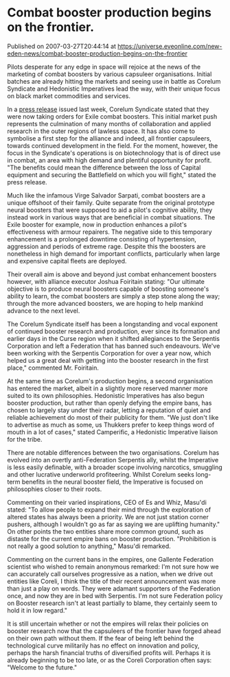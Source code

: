 # Combat booster production begins on the frontier.
Published on 2007-03-27T20:44:14 at https://universe.eveonline.com/new-eden-news/combat-booster-production-begins-on-the-frontier

Pilots desperate for any edge in space will rejoice at the news of the marketing of combat boosters by various capsuleer organisations. Initial batches are already hitting the markets and seeing use in battle as Corelum Syndicate and Hedonistic Imperatives lead the way, with their unique focus on black market commodities and services.

In a [press release](â€http://myeve.eve-online.com/ingameboard.asp?a=topic&threadID=488985â€) issued last week, Corelum Syndicate stated that they were now taking orders for Exile combat boosters. This initial market push represents the culmination of many months of collaboration and applied research in the outer regions of lawless space. It has also come to symbolise a first step for the alliance and indeed, all frontier capsuleers, towards continued development in the field. For the moment, however, the focus in the Syndicate's operations is on biotechnology that is of direct use in combat, an area with high demand and plentiful opportunity for profit. "The benefits could mean the difference between the loss of Capital equipment and securing the Battlefield on which you will fight," stated the press release.

Much like the infamous Virge Salvador Sarpati, combat boosters are a unique offshoot of their family. Quite separate from the original prototype neural boosters that were supposed to aid a pilot's cognitive ability, they instead work in various ways that are beneficial in combat situations. The Exile booster for example, now in production enhances a pilot's effectiveness with armour repairers. The negative side to this temporary enhancement is a prolonged downtime consisting of hypertension, aggression and periods of extreme rage. Despite this the boosters are nonetheless in high demand for important conflicts, particularly when large and expensive capital fleets are deployed.

Their overall aim is above and beyond just combat enhancement boosters however, with alliance executor Joshua Foiritain stating: "Our ultimate objective is to produce neural boosters capable of boosting someone's ability to learn, the combat boosters are simply a step stone along the way; through the more advanced boosters, we are hoping to help mankind advance to the next level.

The Corelum Syndicate itself has been a longstanding and vocal exponent of continued booster research and production, ever since its formation and earlier days in the Curse region when it shifted allegiances to the Serpentis Corporation and left a Federation that has banned such endeavours. We've been working with the Serpentis Corporation for over a year now, which helped us a great deal with getting into the booster research in the first place," commented Mr. Foiritain.

At the same time as Corelum's production begins, a second organisation has entered the market, albeit in a slightly more reserved manner more suited to its own philosophies. Hedonistic Imperatives has also begun booster production, but rather than openly defying the empire bans, has chosen to largely stay under their radar, letting a reputation of quiet and reliable achievement do most of their publicity for them. "We just don't like to advertise as much as some, us Thukkers prefer to keep things word of mouth in a lot of cases," stated Camperific, a Hedonistic Imperative liaison for the tribe.

There are notable differences between the two organisations. Corelum has evolved into an overtly anti-Federation Serpentis ally, whilst the Imperative is less easily definable, with a broader scope involving narcotics, smuggling and other lucrative underworld profiteering. Whilst Corelum seeks long-term benefits in the neural booster field, the Imperative is focused on philosophies closer to their roots.

Commenting on their varied inspirations, CEO of Es and Whiz, Masu'di stated: "To allow people to expand their mind through the exploration of altered states has always been a priority. We are not just station corner pushers, although I wouldn't go as far as saying we are uplifting humanity." On other points the two entities share more common ground, such as distaste for the current empire bans on booster production. "Prohibition is not really a good solution to anything," Masu'di remarked.

Commenting on the current bans in the empires, one Gallente Federation scientist who wished to remain anonymous remarked: I'm not sure how we can accurately call ourselves progressive as a nation, when we drive out entities like Coreli, I think the title of their recent announcement was more than just a play on words. They were adamant supporters of the Federation once, and now they are in bed with Serpentis. I'm not sure Federation policy on Booster research isn't at least partially to blame, they certainly seem to hold it in low regard."

It is still uncertain whether or not the empires will relax their policies on booster research now that the capsuleers of the frontier have forged ahead on their own path without them. If the fear of being left behind the technological curve militarily has no effect on innovation and policy, perhaps the harsh financial truths of diversified profits will. Perhaps it is already beginning to be too late, or as the Coreli Corporation often says: "Welcome to the future."
